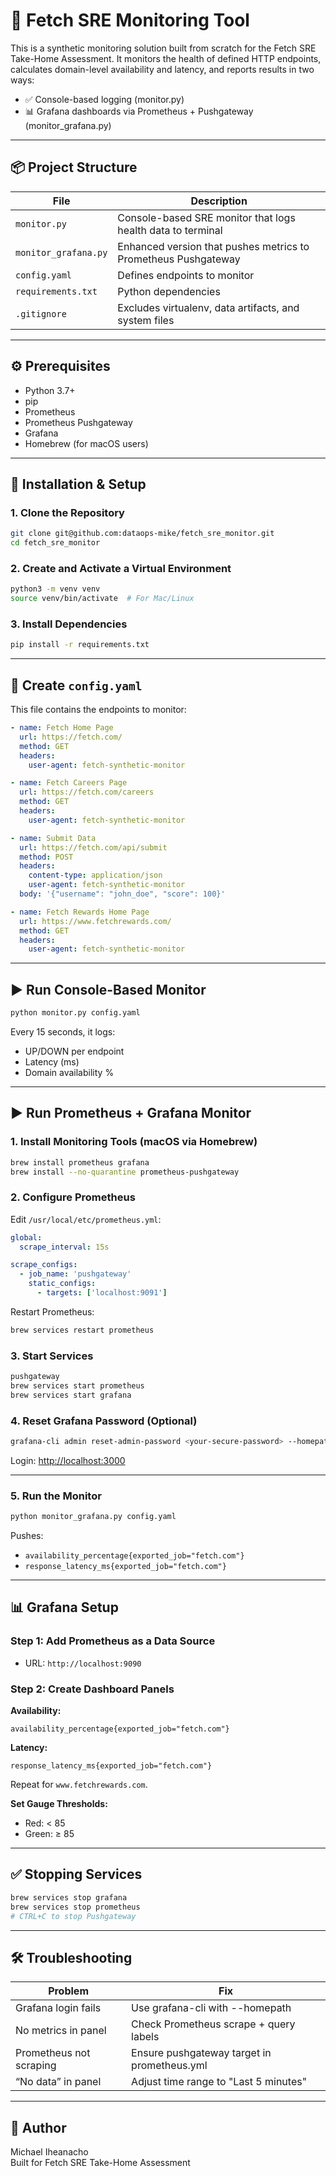 # 🚦 Fetch SRE Monitoring Tool

This is a synthetic monitoring solution built from scratch for the Fetch SRE Take-Home Assessment. It monitors the health of defined HTTP endpoints, calculates domain-level availability and latency, and reports results in two ways:

- ✅ Console-based logging (monitor.py)
- 📊 Grafana dashboards via Prometheus + Pushgateway (monitor_grafana.py)

---

## 📦 Project Structure

| File                 | Description                                                              |
|----------------------|--------------------------------------------------------------------------|
| `monitor.py`         | Console-based SRE monitor that logs health data to terminal              |
| `monitor_grafana.py` | Enhanced version that pushes metrics to Prometheus Pushgateway           |
| `config.yaml`        | Defines endpoints to monitor                                             |
| `requirements.txt`   | Python dependencies                                                      |
| `.gitignore`         | Excludes virtualenv, data artifacts, and system files                    |

---

## ⚙️ Prerequisites

- Python 3.7+
- pip
- Prometheus
- Prometheus Pushgateway
- Grafana
- Homebrew (for macOS users)

---

## 🔧 Installation & Setup

### 1. Clone the Repository
```bash
git clone git@github.com:dataops-mike/fetch_sre_monitor.git
cd fetch_sre_monitor
```

### 2. Create and Activate a Virtual Environment
```bash
python3 -m venv venv
source venv/bin/activate  # For Mac/Linux
```

### 3. Install Dependencies
```bash
pip install -r requirements.txt
```

---

## 🧾 Create `config.yaml`

This file contains the endpoints to monitor:
```yaml
- name: Fetch Home Page
  url: https://fetch.com/
  method: GET
  headers:
    user-agent: fetch-synthetic-monitor

- name: Fetch Careers Page
  url: https://fetch.com/careers
  method: GET
  headers:
    user-agent: fetch-synthetic-monitor

- name: Submit Data
  url: https://fetch.com/api/submit
  method: POST
  headers:
    content-type: application/json
    user-agent: fetch-synthetic-monitor
  body: '{"username": "john_doe", "score": 100}'

- name: Fetch Rewards Home Page
  url: https://www.fetchrewards.com/
  method: GET
  headers:
    user-agent: fetch-synthetic-monitor
```

---

## ▶️ Run Console-Based Monitor

```bash
python monitor.py config.yaml
```

Every 15 seconds, it logs:
- UP/DOWN per endpoint
- Latency (ms)
- Domain availability %

---

## ▶️ Run Prometheus + Grafana Monitor

### 1. Install Monitoring Tools (macOS via Homebrew)
```bash
brew install prometheus grafana
brew install --no-quarantine prometheus-pushgateway
```

### 2. Configure Prometheus
Edit `/usr/local/etc/prometheus.yml`:
```yaml
global:
  scrape_interval: 15s

scrape_configs:
  - job_name: 'pushgateway'
    static_configs:
      - targets: ['localhost:9091']
```

Restart Prometheus:
```bash
brew services restart prometheus
```

### 3. Start Services
```bash
pushgateway
brew services start prometheus
brew services start grafana
```

### 4. Reset Grafana Password (Optional)
```bash
grafana-cli admin reset-admin-password <your-secure-password> --homepath /usr/local/opt/grafana/share/grafana
```

Login: [http://localhost:3000](http://localhost:3000)

---

### 5. Run the Monitor
```bash
python monitor_grafana.py config.yaml
```

Pushes:
- `availability_percentage{exported_job="fetch.com"}`
- `response_latency_ms{exported_job="fetch.com"}`

---

## 📊 Grafana Setup

### Step 1: Add Prometheus as a Data Source
- URL: `http://localhost:9090`

### Step 2: Create Dashboard Panels

**Availability:**
```promql
availability_percentage{exported_job="fetch.com"}
```

**Latency:**
```promql
response_latency_ms{exported_job="fetch.com"}
```

Repeat for `www.fetchrewards.com`.

**Set Gauge Thresholds:**
- Red: < 85
- Green: ≥ 85

---

## ✅ Stopping Services
```bash
brew services stop grafana
brew services stop prometheus
# CTRL+C to stop Pushgateway
```

---

## 🛠 Troubleshooting

| Problem | Fix |
|--------|-----|
| Grafana login fails | Use grafana-cli with --homepath |
| No metrics in panel | Check Prometheus scrape + query labels |
| Prometheus not scraping | Ensure pushgateway target in prometheus.yml |
| “No data” in panel | Adjust time range to "Last 5 minutes" |

---

## 👤 Author

Michael Iheanacho  
Built for Fetch SRE Take-Home Assessment
